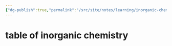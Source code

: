 ```yaml
---
{"dg-publish":true,"permalink":"/src/site/notes/learning/inorganic-chemistry/index/"}
---
```





# table of inorganic chemistry
